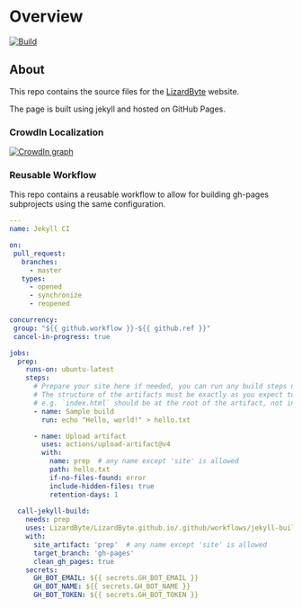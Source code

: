 # Overview

[![Build](https://img.shields.io/github/actions/workflow/status/lizardbyte/LizardByte.github.io/ci.yml.svg?branch=master&label=build&logo=github&style=for-the-badge)](https://github.com/LizardByte/LizardByte.github.io/actions/workflows/ci.yml?query=branch%3Amaster)

## About

This repo contains the source files for the [LizardByte](https://app.lizardbyte.dev) website.

The page is built using jekyll and hosted on GitHub Pages.

### CrowdIn Localization

[![CrowdIn graph](https://app.lizardbyte.dev/dashboard/crowdin/LizardByte_graph.svg)](https://translate.lizardbyte.dev)

### Reusable Workflow

This repo contains a reusable workflow to allow for building gh-pages subprojects using the same configuration.

```yml
---
name: Jekyll CI

on:
 pull_request:
   branches:
     - master
   types:
     - opened
     - synchronize
     - reopened

concurrency:
 group: "${{ github.workflow }}-${{ github.ref }}"
 cancel-in-progress: true

jobs:
  prep:
    runs-on: ubuntu-latest
    steps:
      # Prepare your site here if needed, you can run any build steps needed to generate the site
      # The structure of the artifacts must be exactly as you expect to find the files in the final site
      # e.g. `index.html` should be at the root of the artifact, not in a subdirectory
      - name: Sample build
        run: echo "Hello, world!" > hello.txt

      - name: Upload artifact
        uses: actions/upload-artifact@v4
        with:
          name: prep  # any name except 'site' is allowed
          path: hello.txt
          if-no-files-found: error
          include-hidden-files: true
          retention-days: 1
  
  call-jekyll-build:
    needs: prep
    uses: LizardByte/LizardByte.github.io/.github/workflows/jekyll-build.yml@master
    with:
      site_artifact: 'prep'  # any name except 'site' is allowed
      target_branch: 'gh-pages'
      clean_gh_pages: true
    secrets:
      GH_BOT_EMAIL: ${{ secrets.GH_BOT_EMAIL }}
      GH_BOT_NAME: ${{ secrets.GH_BOT_NAME }}
      GH_BOT_TOKEN: ${{ secrets.GH_BOT_TOKEN }}
```
